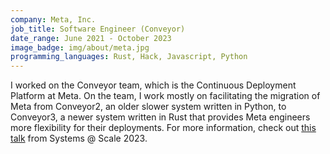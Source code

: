 ```yaml
---
company: Meta, Inc.
job_title: Software Engineer (Conveyor)
date_range: June 2021 - October 2023
image_badge: img/about/meta.jpg
programming_languages: Rust, Hack, Javascript, Python
---
```


I worked on the Conveyor team, which is the Continuous Deployment Platform at Meta.
On the team, I work mostly on facilitating the migration of Meta from Conveyor2, an older slower system written in Python,
to Conveyor3, a newer system written in Rust that provides Meta engineers more flexibility for their deployments. For more information, check out [this talk](https://www.youtube.com/watch?v=SFxeWZDPU3o) from Systems @ Scale 2023.